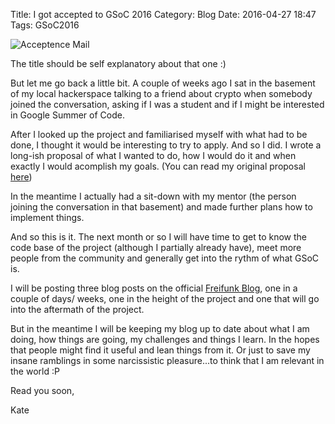 Title: I got accepted to GSoC 2016
Category: Blog
Date: 2016-04-27 18:47
Tags: GSoC2016

![Acceptence Mail](/images/gsoc/00_acceptance.png "Acceptence Mail")

The title should be self explanatory about that one :)

But let me go back a little bit. A couple of weeks ago I sat in the basement of my local hackerspace talking to a friend about crypto when somebody joined the conversation, asking if I was a student and if I might be interested in Google Summer of Code.

After I looked up the project and familiarised myself with what had to be done, I thought it would be interesting to try to apply. And so I did. I wrote a long-ish proposal of what I wanted to do, how I would do it and when exactly I would acomplish my goals. (You can read my original proposal [here](https://storage.googleapis.com/summerofcode-prod.appspot.com/gsoc/core_project/doc/1458924075_GSOCProposal-KatharinaSabel.pdf?Expires=1461863360&GoogleAccessId=summerofcode-prod%40appspot.gserviceaccount.com&Signature=h0y5Nzi7llFNWKzt9%2BLGLvxcAPZ%2FaO7ni1ZyRDA3uFi6PD%2BDBmtIB6RJAr4Ulhv6fe64IFyB%2FI9iuVIYWIInYTmN7pZ9aUxw6TgxgFYguIywfcE2yUZ4o5UKb0PUbwI0Pu7o6mq%2BzSDXqlegpVOgujQ9k2QuTg1T1CqGzSi%2FnC4u6H0mB%2BxzWGGpoBC6rFwkKM1S70gE7hJ0EZpgYWr9H9zKPcwrfPtx99zqb488sH6STGYJf4tFrDRnnr57k2zbSN%2BO17chZtVBjGUYrKoyU6B%2FGB8MexFE6rmYaTCr5AjgqGWm97VCCwZkpHbRiTtFH5yT825G9%2FkRPYHkxsPnCw%3D%3D))

In the meantime I actually had a sit-down with my mentor (the person joining the conversation in that basement) and made further plans how to implement things.

And so this is it. The next month or so I will have time to get to know the code base of the project (although I partially already have), meet more people from the community and generally get into the rythm of what GSoC is.

I will be posting three blog posts on the official [Freifunk Blog](http://blog.freifunk.net/), one in a couple of days/ weeks, one in the height of the project and one that will go into the aftermath of the project.

But in the meantime I will be keeping my blog up to date about what I am doing, how things are going, my challenges and things I learn.
In the hopes that people might find it useful and lean things from it. Or just to save my insane ramblings in some narcissistic pleasure...to think that I am relevant in the world :P

Read you soon,

Kate